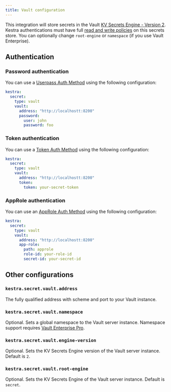 ```yaml
---
title: Vault configuration
---
```


This integration will store secrets in the Vault [KV Secrets Engine - Version 2](https://www.vaultproject.io/docs/secrets/kv/kv-v2). Kestra authentications must have full [read and write policies](https://www.vaultproject.io/docs/concepts/policies) on this secrets store. You can optionally change `root-engine` or `namespace` (if you use Vault Enterprise).


## Authentication
### Password authentication

You can use a [Userpass Auth Method](https://www.vaultproject.io/docs/auth/userpass) using the following configuration:

```yaml
kestra:
  secret:
    type: vault
    vault:
      address: "http://localhostt:8200"
      password:
        user: john
        password: foo
```

### Token authentication
You can use a [Token Auth Method](https://www.vaultproject.io/docs/auth/token) using the following configuration:

```yaml
kestra:
  secret:
    type: vault
    vault:
      address: "http://localhostt:8200"
      token:
        token: your-secret-token
```

### AppRole authentication
You can use an [AppRole Auth Method](https://www.vaultproject.io/docs/auth/approle) using the following configuration:

```yaml
kestra:
  secret:
    type: vault
    vault:
      address: "http://localhostt:8200"
      app-role:
        path: approle
        role-id: your-role-id
        secret-id: your-secret-id
```

## Other configurations

### `kestra.secret.vault.address`
The fully qualified address with scheme and port to your Vault instance.

### `kestra.secret.vault.namespace`
Optional. Sets a global namespace to the Vault server instance. Namespace support requires [Vault Enterprise Pro](https://learn.hashicorp.com/vault/operations/namespaces).

### `kestra.secret.vault.engine-version`
Optional. Sets the KV Secrets Engine version of the Vault server instance. Default is `2`.

### `kestra.secret.vault.root-engine`
Optional. Sets the KV Secrets Engine of the Vault server instance. Default is `secret`.

